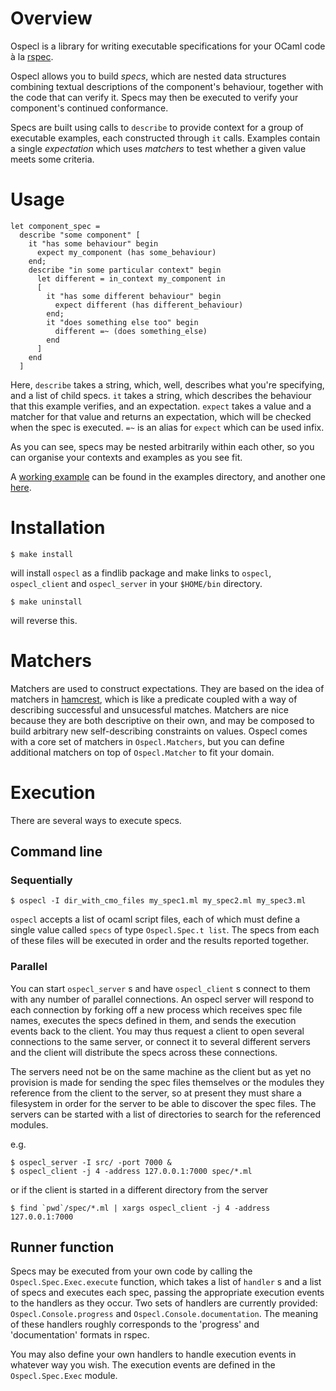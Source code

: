 # Overview

Ospecl is a library for writing executable specifications for your OCaml code à la [rspec](http://rspec.info/).

Ospecl allows you to build *specs*, which are nested data structures combining textual descriptions of the component's behaviour, together with the code that can verify it. Specs may then be executed to verify your component's continued conformance.

Specs are built using calls to `describe` to provide context for a group of executable examples, each constructed through `it` calls. Examples contain a single *expectation* which uses *matchers* to test whether a given value meets some criteria.


# Usage

    let component_spec = 
      describe "some component" [
        it "has some behaviour" begin
          expect my_component (has some_behaviour)
        end;
        describe "in some particular context" begin
          let different = in_context my_component in
          [
            it "has some different behaviour" begin
              expect different (has different_behaviour)
            end;
            it "does something else too" begin
              different =~ (does something_else)
            end
          ]
        end
      ]

Here, `describe` takes a string, which, well, describes what you're specifying, and a list of child specs. `it` takes a string, which describes the behaviour that this example verifies, and an expectation. `expect` takes a value and a matcher for that value and returns an expectation, which will be checked when the spec is executed. `=~` is an alias for `expect` which can be used infix.

As you can see, specs may be nested arbitrarily within each other, so you can organise your contexts and examples as you see fit.

A [working example](https://github.com/rapha/Ospecl/blob/master/examples/account_spec.ml) can be found in the examples directory, and another one [here](https://gist.github.com/896752#file_spec.ml).


# Installation

    $ make install

will install `ospecl` as a findlib package and make links to `ospecl`, `ospecl_client` and `ospecl_server` in your `$HOME/bin` directory.

    $ make uninstall

will reverse this.


# Matchers

Matchers are used to construct expectations. They are based on the idea of matchers in [hamcrest](http://code.google.com/p/hamcrest/), which is like a predicate coupled with a way of describing successful and unsucessful matches. Matchers are nice because they are both descriptive on their own, and may be composed to build arbitrary new self-describing constraints on values. Ospecl comes with a core set of matchers in `Ospecl.Matchers`, but you can define additional matchers on top of `Ospecl.Matcher` to fit your domain.

# Execution

There are several ways to execute specs.

## Command line

### Sequentially

    $ ospecl -I dir_with_cmo_files my_spec1.ml my_spec2.ml my_spec3.ml 
    
`ospecl` accepts a list of ocaml script files, each of which must define a single value called `specs` of type `Ospecl.Spec.t list`. The specs from each of these files will be executed in order and the results reported together.

### Parallel

You can start `ospecl_server` s and have `ospecl_client` s connect to them with any number of parallel connections. An ospecl server will respond to each connection by forking off a new process which receives spec file names, executes the specs defined in them, and sends the execution events back to the client. You may thus request a client to open several connections to the same server, or connect it to several different servers and the client will distribute the specs across these connections.

The servers need not be on the same machine as the client but as yet no provision is made for sending the spec files themselves or the modules they reference from the client to the server, so at present they must share a filesystem in order for the server to be able to discover the spec files. The servers can be started with a list of directories to search for the referenced modules.

e.g.

    $ ospecl_server -I src/ -port 7000 &
    $ ospecl_client -j 4 -address 127.0.0.1:7000 spec/*.ml

or if the client is started in a different directory from the server

    $ find `pwd`/spec/*.ml | xargs ospecl_client -j 4 -address 127.0.0.1:7000

## Runner function

Specs may be executed from your own code by calling the `Ospecl.Spec.Exec.execute` function, which takes a list of `handler` s and a list of specs and executes each spec, passing the appropriate execution events to the handlers as they occur. Two sets of handlers are currently provided: `Ospecl.Console.progress` and `Ospecl.Console.documentation`. The meaning of these handlers roughly corresponds to the 'progress' and 'documentation' formats in rspec.

You may also define your own handlers to handle execution events in whatever way you wish. The execution events are defined in the `Ospecl.Spec.Exec` module.
